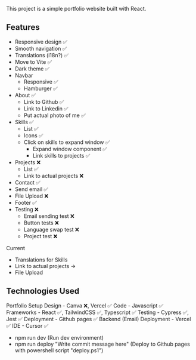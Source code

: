 This project is a simple portfolio website built with React.

## Features

- Responsive design ✅
- Smooth navigation ✅
- Translations (i18n?) ✅
- Move to Vite ✅
- Dark theme ✅
- Navbar
  - Responsive ✅
  - Hamburger ✅
- About ✅
  - Link to Github ✅
  - Link to Linkedin ✅
  - Put actual photo of me ✅
- Skills ✅
  - List ✅
  - Icons ✅
  - Click on skills to expand window ✅
    - Expand window component ✅
    - Link skills to projects ✅
- Projects ❌
  - List ✅
  - Link to actual projects ❌
- Contact ✅
 - Send email ✅
 - File Upload ❌
- Footer ✅
- Testing ❌
  - Email sending test ❌
  - Button tests ❌
  - Language swap test ❌
  - Project test ❌

Current
  - Translations for Skills
  - Link to actual projects -> 
  - File Upload

## Technologies Used

Portfolio Setup
Design - Canva ❌, Vercel ✅
Code - Javascript ✅
Frameworks - React ✅, TailwindCSS ✅, Typescript ✅
Testing - Cypress ✅, Jest ✅
Deployment - Github pages ✅ 
Backend (Email) Deployment - Vercel ✅
IDE - Cursor ✅

- npm run dev (Run dev environment)
- npm run deploy "Write commit message here" (Deploy to Github pages with powershell script "deploy.ps1")
